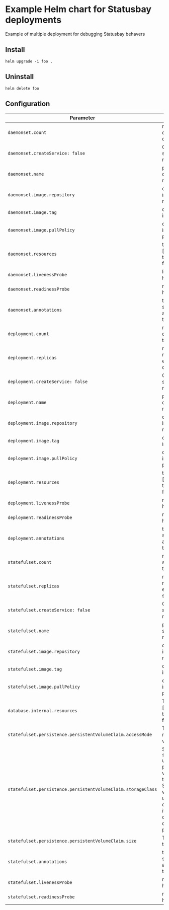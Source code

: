 # Example Helm chart for Statusbay deployments

Example of multiple deployment for debugging Statusbay behavers

## Install

```
helm upgrade -i foo .
```

## Uninstall
```
helm delete foo
```

## Configuration
| Parameter | Description | Default |
| --------- | ----------- | ------- |
| `daemonset.count` | number of daemonset deployments | `1` |
| `daemonset.createService: false` | Create service resource | false |
| `daemonset.name` | prefix of the daemonset name | `statusbay-daemonset` |
| `daemonset.image.repository` | container image repository | `nginx` |
| `daemonset.image.tag` | container image tag | `latest` |
| `daemonset.image.pullPolicy` | container image pull policy | `IfNotPresent` |
| `daemonset.resources` | the [resources] to allocate for a pod | undefined |
| `daemonset.livenessProbe` | liveness health check | `HTTP 80 /` |
| `daemonset.readinessProbe` | readiness health check | `HTTP 80 /` |
| `daemonset.annotations` | the statusbay annotations to set | `list of annotations` |
| `deployment.count` | number of deployments to simulate | `1` |
| `deployment.replicas` | number of replicas in each deployment | `3` |
| `deployment.createService: false` | Create service resource | false |
| `deployment.name` | prefix of the deployment name | `statusbay-deployment` |
| `deployment.image.repository` | container image repository | `nginx` |
| `deployment.image.tag` | container image tag | `latest` |
| `deployment.image.pullPolicy` | container image pull policy | `IfNotPresent` |
| `deployment.resources` | the [resources] to allocate for a pod | undefined |
| `deployment.livenessProbe` | readiness health check | `HTTP 80 /` |
| `deployment.readinessProbe` | readiness health check | `HTTP 80 /` |
| `deployment.annotations` | the statusbay annotations to set | `list of annotations` |
| `statefulset.count` | number of statefulsets to simulate | `0` |
| `statefulset.replicas` | number of replicas in each statefulset | `1` |
| `statefulset.createService: false` | Create service resource | false |
| `statefulset.name` | prefix of the statefulset name | `statefulset` |
| `statefulset.image.repository` | container image repository | `nginx` |
| `statefulset.image.tag` | container image tag | `latest` |
| `statefulset.image.pullPolicy` | container image pull policy | `IfNotPresent` |
| `database.internal.resources` | The [resources] to allocate for container | undefined
| `statefulset.persistence.persistentVolumeClaim.accessMode` | The access mode of the volume | `ReadWriteOnce`
| `statefulset.persistence.persistentVolumeClaim.storageClass` | Specify the `storageClass` used to provision the volume. Or the default StorageClass will be used(the default). Set it to `-` to disable dynamic provisioning | `-`
| `statefulset.persistence.persistentVolumeClaim.size` | The size of the volume | `1Gi`
| `statefulset.annotations` | the statusbay annotations to set | `list of annotations` |
| `statefulset.livenessProbe` | readiness health check | `HTTP 80 /` |
| `statefulset.readinessProbe` | readiness health check | `HTTP 80 /` |
